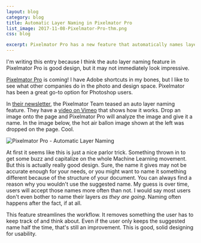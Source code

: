```yaml
---
layout: blog
category: blog
title: Automatic Layer Naming in Pixelmator Pro
list_image: 2017-11-08-Pixelmator-Pro-thm.png
css: blog

excerpt: Pixelmator Pro has a new feature that automatically names layers when images are added to a document. While this might seem like a parlor trick kind of feature, I think it's actually an example of really good design.
---
```


I'm writing this entry because I think the auto layer naming feature in Pixelmator Pro is good design, but it may not immediately look impressive.

[Pixelmator Pro](http://www.pixelmator.com/blog/2017/11/07/11-29/) is coming! I have Adobe shortcuts in my bones, but I like to see what other companies do in the photo and design space. Pixelmator has been a great go-to option for Photoshop users. 

In [their newsletter](http://www.pixelmator.com/team/newsletter/), the Pixelmator Team teased an auto layer naming feature. They have a [video on Vimeo](https://vimeo.com/239633036) that shows how it works. Drop an image onto the page and Pixelmator Pro will analyze the image and give it a name. In the image below, the hot air ballon image shown at the left was dropped on the page. Cool. 

![Pixelmator Pro - Automatic Layer Naming]({{site.baseurl}}/assets/images/2017-11-08-Pixelmator-Pro.png)

At first it seems like this is just a nice parlor trick. Something thrown in to get some buzz and capitalize on the whole Machine Learning movement. But this is actually really good design. Sure, the name it gives may not be accurate enough for your needs, or you might want to name it something different because of the structure of your document. You can always find a reason why you wouldn't use the suggested name. My guess is over time, users will accept those names more often than not. I would say most users don't even bother to name their layers _as they are going_. Naming often happens after the fact, if at all. 

This feature streamlines the workflow. It removes something the user has to keep track of and think about. Even if the user only keeps the suggested name half the time, that's still an improvement. This is good, solid designing for usability. 